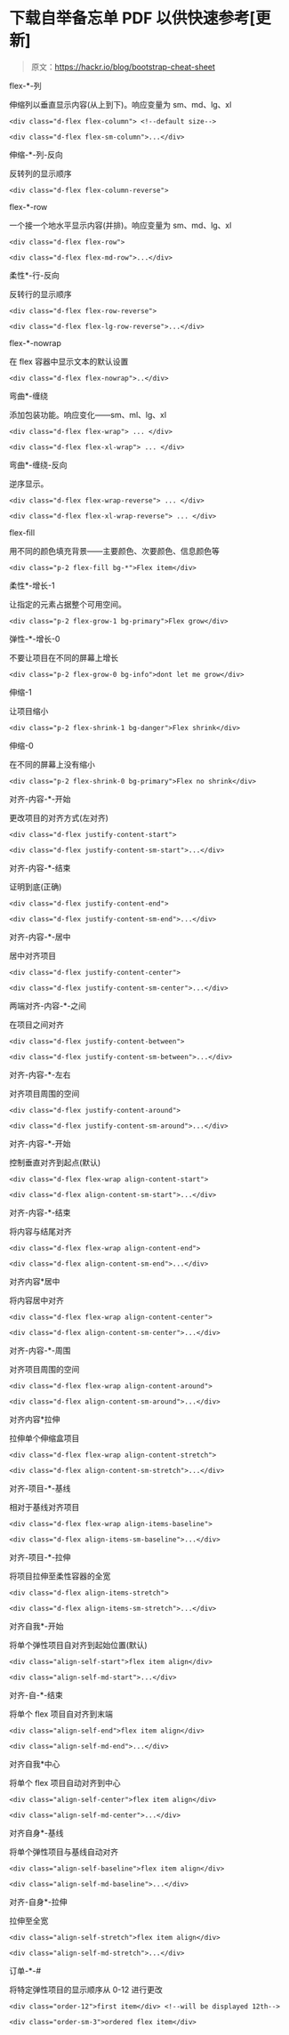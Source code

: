 # 下载自举备忘单 PDF 以供快速参考[更新]

> 原文：<https://hackr.io/blog/bootstrap-cheat-sheet>

flex-*-列

伸缩列以垂直显示内容(从上到下)。响应变量为 sm、md、lg、xl

```
<div class="d-flex flex-column"> <!--default size-->

<div class="d-flex flex-sm-column">...</div>
```

伸缩-*-列-反向

反转列的显示顺序

```
<div class="d-flex flex-column-reverse">
```

flex-*-row

一个接一个地水平显示内容(并排)。响应变量为 sm、md、lg、xl

```
<div class="d-flex flex-row">

<div class="d-flex flex-md-row">...</div>
```

柔性*-行-反向

反转行的显示顺序

```
<div class="d-flex flex-row-reverse">

<div class="d-flex flex-lg-row-reverse">...</div>
```

flex-*-nowrap

在 flex 容器中显示文本的默认设置

```
<div class="d-flex flex-nowrap">..</div>
```

弯曲*-缠绕

添加包装功能。响应变化——sm、ml、lg、xl

```
<div class="d-flex flex-wrap"> ... </div>

<div class="d-flex flex-xl-wrap"> ... </div>
```

弯曲*-缠绕-反向

逆序显示。

```
<div class="d-flex flex-wrap-reverse"> ... </div>

<div class="d-flex flex-xl-wrap-reverse"> ... </div>
```

flex-fill

用不同的颜色填充背景——主要颜色、次要颜色、信息颜色等

```
<div class="p-2 flex-fill bg-*">Flex item</div>
```

柔性*-增长-1

让指定的元素占据整个可用空间。

```
<div class="p-2 flex-grow-1 bg-primary">Flex grow</div>
```

弹性-*-增长-0

不要让项目在不同的屏幕上增长

```
<div class="p-2 flex-grow-0 bg-info">dont let me grow</div>
```

伸缩-1

让项目缩小

```
<div class="p-2 flex-shrink-1 bg-danger">Flex shrink</div>
```

伸缩-0

在不同的屏幕上没有缩小

```
<div class="p-2 flex-shrink-0 bg-primary">Flex no shrink</div>
```

对齐-内容-*-开始

更改项目的对齐方式(左对齐)

```
<div class="d-flex justify-content-start">

<div class="d-flex justify-content-sm-start">...</div>
```

对齐-内容-*-结束

证明到底(正确)

```
<div class="d-flex justify-content-end">

<div class="d-flex justify-content-sm-end">...</div>
```

对齐-内容-*-居中

居中对齐项目

```
<div class="d-flex justify-content-center">

<div class="d-flex justify-content-sm-center">...</div>
```

两端对齐-内容-*-之间

在项目之间对齐

```
<div class="d-flex justify-content-between">

<div class="d-flex justify-content-sm-between">...</div>
```

对齐-内容-*-左右

对齐项目周围的空间

```
<div class="d-flex justify-content-around">

<div class="d-flex justify-content-sm-around">...</div>
```

对齐-内容-*-开始

控制垂直对齐到起点(默认)

```
<div class="d-flex flex-wrap align-content-start">

<div class="d-flex align-content-sm-start">...</div>
```

对齐-内容-*-结束

将内容与结尾对齐

```
<div class="d-flex flex-wrap align-content-end">

<div class="d-flex align-content-sm-end">...</div>
```

对齐内容*居中

将内容居中对齐

```
<div class="d-flex flex-wrap align-content-center">

<div class="d-flex align-content-sm-center">...</div>
```

对齐-内容-*-周围

对齐项目周围的空间

```
<div class="d-flex flex-wrap align-content-around">

<div class="d-flex align-content-sm-around">...</div>
```

对齐内容*拉伸

拉伸单个伸缩盒项目

```
<div class="d-flex flex-wrap align-content-stretch">

<div class="d-flex align-content-sm-stretch">...</div>
```

对齐-项目-*-基线

相对于基线对齐项目

```
<div class="d-flex flex-wrap align-items-baseline">

<div class="d-flex align-items-sm-baseline">...</div>
```

对齐-项目-*-拉伸

将项目拉伸至柔性容器的全宽

```
<div class="d-flex align-items-stretch">

<div class="d-flex align-items-sm-stretch">...</div>
```

对齐自我*-开始

将单个弹性项目自对齐到起始位置(默认)

```
<div class="align-self-start">flex item align</div>

<div class="align-self-md-start">...</div>
```

对齐-自-*-结束

将单个 flex 项目自对齐到末端

```
<div class="align-self-end">flex item align</div>

<div class="align-self-md-end">...</div>
```

对齐自我*中心

将单个 flex 项目自动对齐到中心

```
<div class="align-self-center">flex item align</div>

<div class="align-self-md-center">...</div>
```

对齐自身*-基线

将单个弹性项目与基线自动对齐

```
<div class="align-self-baseline">flex item align</div>

<div class="align-self-md-baseline">...</div>
```

对齐-自身*-拉伸

拉伸至全宽

```
<div class="align-self-stretch">flex item align</div>

<div class="align-self-md-stretch">...</div>
```

订单-*-#

将特定弹性项目的显示顺序从 0-12 进行更改

```
<div class="order-12">first item</div> <!--will be displayed 12th-->

<div class="order-sm-3">ordered flex item</div>
```